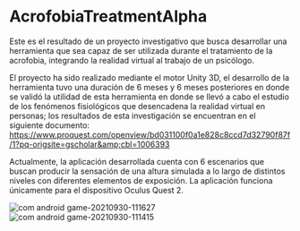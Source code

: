 # AcrofobiaTreatmentAlpha
Este es el resultado de un proyecto investigativo que busca desarrollar una herramienta que sea capaz de ser utilizada durante el tratamiento de la acrofobia, integrando la realidad virtual al trabajo de un psicólogo. 

El proyecto ha sido realizado mediante el motor Unity 3D, el desarrollo de la herramienta tuvo una duración de 6 meses y 6 meses posteriores en donde se validó la utilidad de esta herramienta en donde se llevó a cabo el estudio de los fenómenos fisiológicos que desencadena la realidad virtual en personas; los resultados de esta investigación se encuentran en el siguiente documento: https://www.proquest.com/openview/bd031100f0a1e828c8ccd7d32790f87f/1?pq-origsite=gscholar&amp;cbl=1006393  

Actualmente, la aplicación desarrollada cuenta con 6 escenarios que buscan producir la sensación de una altura simulada a lo largo de distintos niveles con diferentes elementos de exposición. La aplicación funciona únicamente para el dispositivo Oculus Quest 2.

![com android game-20210930-111627](https://user-images.githubusercontent.com/89799154/190679691-5de678a7-c53b-4ee1-8529-fca29690bc86.jpg)
![com android game-20210930-111415](https://user-images.githubusercontent.com/89799154/190680179-6b52d1dc-0ac9-401a-9e82-f1f062652506.jpg)

